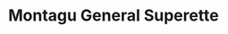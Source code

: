 ---
title: "Montagu General Superette"
url: /montagu/montagu-general-superette/
shop: supermarket
---
